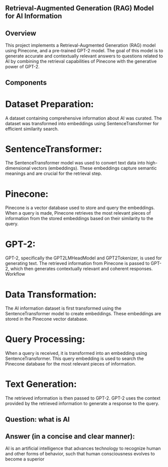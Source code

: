 ## Retrieval-Augmented Generation (RAG) Model for AI Information
## Overview
This project implements a Retrieval-Augmented Generation (RAG) model using Pinecone, and a pre-trained GPT-2 model. The goal of this model is to generate accurate and contextually relevant answers to questions related to AI by combining the retrieval capabilities of Pinecone with the generative power of GPT-2.

## Components

# Dataset Preparation:
A dataset containing comprehensive information about AI was curated.
The dataset was transformed into embeddings using SentenceTransformer for efficient similarity search.

# SentenceTransformer:
The SentenceTransformer model was used to convert text data into high-dimensional vectors (embeddings). These embeddings capture semantic meanings and are crucial for the retrieval step.

# Pinecone:
Pinecone is a vector database used to store and query the embeddings.
When a query is made, Pinecone retrieves the most relevant pieces of information from the stored embeddings based on their similarity to the query.

# GPT-2:
GPT-2, specifically the GPT2LMHeadModel and GPT2Tokenizer, is used for generating text.
The retrieved information from Pinecone is passed to GPT-2, which then generates contextually relevant and coherent responses.
Workflow

# Data Transformation:
The AI information dataset is first transformed using the SentenceTransformer model to create embeddings.
These embeddings are stored in the Pinecone vector database.

# Query Processing:
When a query is received, it is transformed into an embedding using SentenceTransformer.
This query embedding is used to search the Pinecone database for the most relevant pieces of information.

# Text Generation:
The retrieved information is then passed to GPT-2.
GPT-2 uses the context provided by the retrieved information to generate a response to the query.

## Question: what is AI
## Answer (in a concise and clear manner):
AI is an artificial intelligence that advances technology to recognize human and other forms of behavior, such that human consciousness evolves to become a superior
